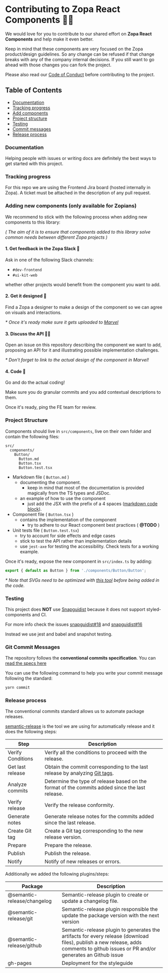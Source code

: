 # Contributing to Zopa React Components 🙋🏻

We would love for you to contribute to our shared effort on **Zopa React Components** and help make it even better.

Keep in mind that these components are very focused on the Zopa product/design guidelines. So any change can be refused
if that change breaks with any of the company internal decisions. If you still want to go ahead with those changes you
can fork the project.

Please also read our [Code of Conduct](./CODE_OF_CONDUCT.md) before contributing to the project.

## Table of Contents

- [Documentation](#documentation)
- [Tracking progress](#tracking-progress)
- [Add components](#adding-new-components)
- [Project structure](#project-structure)
- [Testing](#testing)
- [Commit messages](#git-commit-messages)
- [Release process](#release-process)

### Documentation

Helping people with issues or writing docs are definitely the best ways to get started with this project.

### Tracking progress

For this repo we are using the Frontend Jira board (hosted internally in Zopa). A ticket must be attached in the description of any pull request.

### Adding new components (only available for Zopians)

We recommend to stick with the following process when adding new components to this library:

_( The aim of it is to ensure that components added to this library solve common needs between different Zopa projects )_

#### 1. Get feedback in the Zopa Slack 💬

Ask in one of the following Slack channels:

- `#dev-frontend`
- `#ui-kit-web`

whether other projects would benefit from the component you want to add.

#### 2. Get it designed 🦄

Find a Zopa a designer to make a design of the component so we can agree on visuals and interactions.

_\* Once it's ready make sure it gets uploaded to [Marvel](https://marvelapp.com/9hj9j4b)_

#### 3. Discuss the API 🤙🏼

Open an issue on this repository describing the component we want to add, proposing an API for it and illustrating possible implementation challenges.

_\* Don't forget to link to the actual design of the component in Marvel!_

#### 4. Code 🎸

Go and do the actual coding!

Make sure you do granular commits and you add contextual descriptions to them.

Once it's ready, ping the FE team for review.

### Project Structure

Components should live in `src/components`, live on their own folder and contain the following files:

```
src/
  components/
    Button/
      Button.md
      Button.tsx
      Button.test.tsx
```

- Markdown file ( `Button.md` )
  - documenting the component.
    - keep in mind that most of the documentation is provided magically from the TS types and JSDoc.
  - an example of how to use the component
    - just add the JSX with the prefix of a 4 spaces ([markdown code block](http://markdown-guide.readthedocs.io/en/latest/basics.html#code-block)).
- Component file ( `Button.tsx` )
  - contains the implementation of the component
    - try to adhere to our React component best practices ( **@TODO** )
- Unit tests file ( `Button.test.tsx`)
  - try to account for side effects and edge cases
  - stick to test the API rather than implementation details
  - use `jest-axe` for testing the accessibility. Check tests for a working example.

Once it's ready, expose the new component in `src/index.ts` by adding:

```ts
export { default as Button } from './components/Button/Button';
```

_\* Note that SVGs need to be optimized with [this tool](https://jakearchibald.github.io/svgomg/) before being added in the code._

### Testing

This project does **NOT** use [Snapguidist](https://github.com/styleguidist/snapguidist) because it does not support
styled-components and CI.

For more info check the issues [snapguidist#18](https://github.com/styleguidist/snapguidist/issues/18)
and [snapguidist#16](https://github.com/styleguidist/snapguidist/issues/16)

Instead we use jest and babel and snapshot testing.

### Git Commit Messages

The repository follows the **conventional commits specification**. You can [read the specs here](https://www.conventionalcommits.org/en/v1.0.0-beta.2/#specification)

You can use the following command to help you write your commit message following the standard:

```bash
yarn commit
```

### Release process

The conventional commits standard allows us to automate package releases.

[semantic-release](https://github.com/semantic-release/semantic-release) is the tool we are using for automatically release and it does the following steps:

| Step              | Description                                                                                                                     |
| ----------------- | ------------------------------------------------------------------------------------------------------------------------------- |
| Verify Conditions | Verify all the conditions to proceed with the release.                                                                          |
| Get last release  | Obtain the commit corresponding to the last release by analyzing [Git tags](https://git-scm.com/book/en/v2/Git-Basics-Tagging). |
| Analyze commits   | Determine the type of release based on the format of the commits added since the last release.                                  |
| Verify release    | Verify the release conformity.                                                                                                  |
| Generate notes    | Generate release notes for the commits added since the last release.                                                            |
| Create Git tag    | Create a Git tag corresponding to the new release version.                                                                      |
| Prepare           | Prepare the release.                                                                                                            |
| Publish           | Publish the release.                                                                                                            |
| Notify            | Notify of new releases or errors.                                                                                               |

Additionally we added the following plugins/steps:

| Package                     | Description                                                                                                                                                                         |
| --------------------------- | ----------------------------------------------------------------------------------------------------------------------------------------------------------------------------------- |
| @semantic-release/changelog | Semantic-release plugin to create or update a changelog file.                                                                                                                       |
| @semantic-release/git       | Semantic-release plugin responsible the update the package version with the next version                                                                                            |
| @semantic-release/github    | Semantic-release plugin to generates the artifacts for every release (download files), publish a new release, adds comments to github issues or PR and/or generates an Github issue |
| gh-pages                    | Deployment for the styleguide                                                                                                                                                       |
